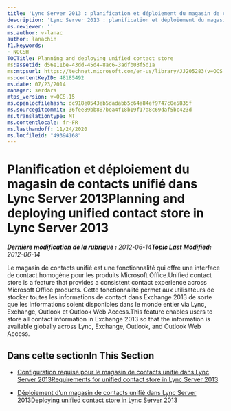 ```yaml
---
title: 'Lync Server 2013 : planification et déploiement du magasin de contacts unifié'
description: 'Lync Server 2013 : planification et déploiement du magasin de contacts unifié'
ms.reviewer: ''
ms.author: v-lanac
author: lanachin
f1.keywords:
- NOCSH
TOCTitle: Planning and deploying unified contact store
ms:assetid: d56e11be-43dd-45d4-8ac6-3adfb03f5d1a
ms:mtpsurl: https://technet.microsoft.com/en-us/library/JJ205283(v=OCS.15)
ms:contentKeyID: 48185492
ms.date: 07/23/2014
manager: serdars
mtps_version: v=OCS.15
ms.openlocfilehash: dc918e0543eb5dadabb5c64a84ef9747c0e5835f
ms.sourcegitcommit: 36fee89bb887bea4f18b19f17a8c69daf5bc423d
ms.translationtype: MT
ms.contentlocale: fr-FR
ms.lasthandoff: 11/24/2020
ms.locfileid: "49394168"
---
```

# <a name="planning-and-deploying-unified-contact-store-in-lync-server-2013"></a><span data-ttu-id="022d8-103">Planification et déploiement du magasin de contacts unifié dans Lync Server 2013</span><span class="sxs-lookup"><span data-stu-id="022d8-103">Planning and deploying unified contact store in Lync Server 2013</span></span>

<div data-xmlns="http://www.w3.org/1999/xhtml">

<div class="topic" data-xmlns="http://www.w3.org/1999/xhtml" data-msxsl="urn:schemas-microsoft-com:xslt" data-cs="https://msdn.microsoft.com/">

<div data-asp="https://msdn2.microsoft.com/asp">



</div>

<div id="mainSection">

<div id="mainBody"><span data-ttu-id="022d8-104">

<span> </span></span><span class="sxs-lookup"><span data-stu-id="022d8-104">

<span> </span></span></span>

<span data-ttu-id="022d8-105">_**Dernière modification de la rubrique :** 2012-06-14_</span><span class="sxs-lookup"><span data-stu-id="022d8-105">_**Topic Last Modified:** 2012-06-14_</span></span>

<span data-ttu-id="022d8-106">Le magasin de contacts unifié est une fonctionnalité qui offre une interface de contact homogène pour les produits Microsoft Office.</span><span class="sxs-lookup"><span data-stu-id="022d8-106">Unified contact store is a feature that provides a consistent contact experience across Microsoft Office products.</span></span> <span data-ttu-id="022d8-107">Cette fonctionnalité permet aux utilisateurs de stocker toutes les informations de contact dans Exchange 2013 de sorte que les informations soient disponibles dans le monde entier via Lync, Exchange, Outlook et Outlook Web Access.</span><span class="sxs-lookup"><span data-stu-id="022d8-107">This feature enables users to store all contact information in Exchange 2013 so that the information is available globally across Lync, Exchange, Outlook, and Outlook Web Access.</span></span>

<div>

## <a name="in-this-section"></a><span data-ttu-id="022d8-108">Dans cette section</span><span class="sxs-lookup"><span data-stu-id="022d8-108">In This Section</span></span>

  - [<span data-ttu-id="022d8-109">Configuration requise pour le magasin de contacts unifié dans Lync Server 2013</span><span class="sxs-lookup"><span data-stu-id="022d8-109">Requirements for unified contact store in Lync Server 2013</span></span>](lync-server-2013-requirements-for-unified-contact-store.md)

  - [<span data-ttu-id="022d8-110">Déploiement d’un magasin de contacts unifié dans Lync Server 2013</span><span class="sxs-lookup"><span data-stu-id="022d8-110">Deploying unified contact store in Lync Server 2013</span></span>](lync-server-2013-deploying-unified-contact-store.md)

<span data-ttu-id="022d8-111"></div>

</div>

<span> </span>

</div>

</div>

</span><span class="sxs-lookup"><span data-stu-id="022d8-111"></div>

</div>

<span> </span>

</div>

</div>

</span></span></div>

